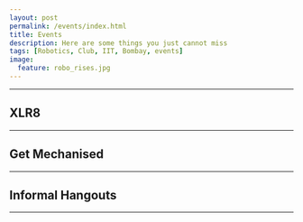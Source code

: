 ```yaml
---
layout: post
permalink: /events/index.html
title: Events
description: Here are some things you just cannot miss
tags: [Robotics, Club, IIT, Bombay, events]
image:
  feature: robo_rises.jpg
---
```


- - - -

## XLR8

- - - -

## Get Mechanised

- - - -

## Informal Hangouts

- - - -
